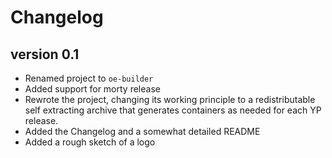 # Changelog

## version 0.1

- Renamed project to `oe-builder`
- Added support for morty release
- Rewrote the project, changing its working principle to a redistributable
  self extracting archive that generates containers as needed for each YP
  release.
- Added the Changelog and a somewhat detailed README
- Added a rough sketch of a logo


